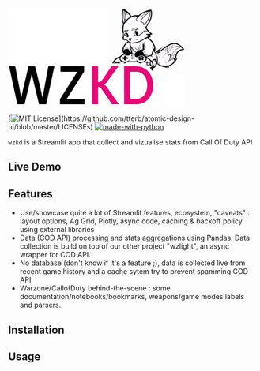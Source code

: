 ![WZKD logo](https://github.com/matthieuvion/wzkd/blob/master/data/DallE_logo_2.png?raw=True "Dall-E generated WZKD logo")

[![MIT License](https://img.shields.io/apm/l/atomic-design-ui.svg?)](https://github.com/tterb/atomic-design-ui/blob/master/LICENSEs)
[![made-with-python](https://img.shields.io/badge/Made%20with-Python-1f425f.svg)](https://www.python.org/)

`wzkd` is a Streamlit app that collect and vizualise stats from Call Of Duty API

## Live Demo

## Features

- Use/showcase quite a lot of Streamlit features, ecosystem, "caveats" : layout options, Ag Grid, Plotly, async code, caching & backoff policy using external libraries
- Data (COD API) processing and stats aggregations using Pandas. Data collection is build on top of our other project "wzlight", an async wrapper for COD API.
- No database (don't know if it's a feature ;), data is collected live from recent game history and a cache sytem try to prevent spamming COD API
- Warzone/CallofDuty behind-the-scene : some documentation/notebooks/bookmarks, weapons/game modes labels and parsers.


## Installation

## Usage